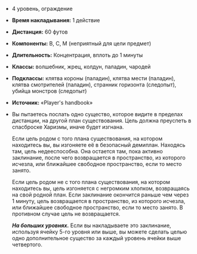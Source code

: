 - 4 уровень, ограждение
- **Время накладывания:** 1 действие
- **Дистанция:** 60 футов
- **Компоненты:** В, С, М (неприятный для цели предмет)
- **Длительность:** Концентрация, вплоть до 1 минуты
- **Классы:** волшебник, жрец, колдун, паладин, чародей
- **Подклассы:** клятва короны (паладин), клятва мести (паладин), клятва смотрителей (паладин), странник горизонта (следопыт), убийца монстров (следопыт)
- **Источник:** «Player's handbook»
- Вы пытаетесь послать одно существо, которое видите в пределах дистанции, на другой план существования. Цель должна преуспеть в спасброске Харизмы, иначе будет изгнана.
    
    Если цель родом с того плана существования, на котором находитесь вы, вы изгоняете её в безопасный демиплан. Находясь там, цель недееспособна. Она остается там, пока активно заклинание, после чего возвращается в пространство, из которого исчезла, или ближайшее свободное пространство, если то место занято.
    
    Если цель родом не с того плана существования, на котором находитесь вы, цель изгоняется с негромким хлопком, возвращаясь на свой родной план. Если заклинание окончится раньше чем через 1 минуту, цель возвращается в пространство, из которого исчезла, или ближайшее свободное пространство, если то место занято. В противном случае цель не возвращается.
    
    **_На больших уровнях._** Если вы накладываете это заклинание, используя ячейку 5-го уровня или выше, вы можете сделать целью одно дополнительное существо за каждый уровень ячейки выше четвертого.